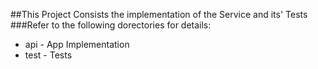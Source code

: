 ##This Project Consists the implementation of the Service and its' Tests
###Refer to the following dorectories for details:
- api - App Implementation
- test - Tests